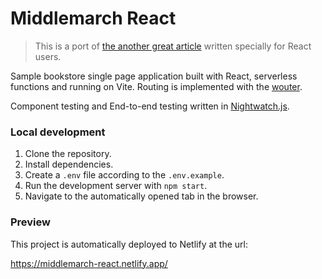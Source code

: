 # Middlemarch React

<!--
[![Node.js CI](https://github.com/beatfactor/middlemarch/actions/workflows/node.js.yml/badge.svg?branch=main)](https://github.com/beatfactor/middlemarch/actions/workflows/node.js.yml)
[![Netlify Status](https://api.netlify.com/api/v1/badges/16d2bbe4-6931-4e83-9fe5-6fd6e1688f2d/deploy-status)](https://app.netlify.com/sites/middlemarch/deploys)
-->

> This is a port of [the another great article](https://github.com/beatfactor/middlemarch) written specially for React users.

Sample bookstore single page application built with React, serverless functions and running on Vite. Routing is implemented with the [wouter](https://github.com/molefrog/wouter).

Component testing and End-to-end testing written in [Nightwatch.js](https://nightwatchjs.org).

<!--
Full tutorial with step-by-step instructions available at:

[labs.pineview.io/learn-how-to-build-test-and-deploy-a-single-page-app-with-vue-3-vite-and-pinia/](https://labs.pineview.io/learn-how-to-build-test-and-deploy-a-single-page-app-with-vue-3-vite-and-pinia/)
-->

### Local development

1. Clone the repository.
2. Install dependencies.
3. Create a `.env` file according to the `.env.example`.
4. Run the development server with `npm start`.
5. Navigate to the automatically opened tab in the browser.

### Preview

This project is automatically deployed to Netlify at the url:

https://middlemarch-react.netlify.app/

<!--
![Screenshot 2022-02-04 at 17 42 13](https://user-images.githubusercontent.com/419506/152567821-ebc2073d-2759-412f-8e55-fcb1261d6c6c.png)
-->
